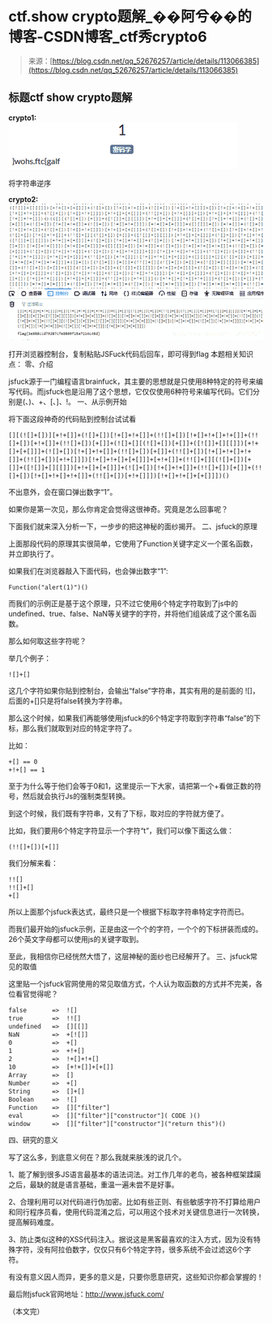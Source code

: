 <!--yml
category: 未分类
date: 2022-04-26 14:29:42
-->

# ctf.show crypto题解_��阿兮��的博客-CSDN博客_ctf秀crypto6

> 来源：[https://blog.csdn.net/qq_52676257/article/details/113066385](https://blog.csdn.net/qq_52676257/article/details/113066385)

## 标题ctf show crypto题解

**crypto1:**
![在这里插入图片描述](img/b2fe39d4c2c901c2ad0ccf98749df0d7.png)

将字符串逆序

**crypto2:**
![在这里插入图片描述](img/8ab2518439c176f5dd10cf11b07dc781.png)

打开浏览器控制台，复制粘贴JSFuck代码后回车，即可得到flag
本题相关知识点：
零、介绍

jsfuck源于一门编程语言brainfuck，其主要的思想就是只使用8种特定的符号来编写代码。而jsfuck也是沿用了这个思想，它仅仅使用6种符号来编写代码。它们分别是(、)、+、[、]、!。
一、从示例开始

将下面这段神奇的代码贴到控制台试试看

```
[][(![]+[])][+!+[]]+(![]+[])[!+[]+!+[]]+(!![]+[])[!+[]+!+[]+!+[]]+(!![]+[])[+!+[]]+(!![]+[])[+[]]+(![]+[][(![]+[])[+[]]+([![]]+[][[]])[+!+[]+[+[]]]+(![]+[])[!+[]+!+[]]+(!![]+[])[+[]]+(!![]+[])[!+[]+!+[]+!+[]]+(!![]+[])[+!+[]]])[!+[]+!+[]+[+[]]]+[+!+[]]+(!![]+[][(![]+[])[+[]]+([![]]+[][[]])[+!+[]+[+[]]]+(![]+[])[!+[]+!+[]]+(!![]+[])[+[]]+(!![]+[])[!+[]+!+[]+!+[]]+(!![]+[])[+!+[]]])[!+[]+!+[]+[+[]]])() 
```

不出意外，会在窗口弹出数字“1”。

如果你是第一次见，那么你肯定会觉得这很神奇。究竟是怎么回事呢？

下面我们就来深入分析一下，一步步的把这神秘的面纱揭开。
二、jsfuck的原理

上面那段代码的原理其实很简单，它使用了Function关键字定义一个匿名函数，并立即执行了。

如果我们在浏览器敲入下面代码，也会弹出数字“1”:

```
Function("alert(1)")() 
```

而我们的示例正是基于这个原理，只不过它使用6个特定字符取到了js中的undefined、true、false、NaN等关键字的字符，并将他们组装成了这个匿名函数。

那么如何取这些字符呢？

举几个例子：

```
![]+[] 
```

这几个字符如果你贴到控制台，会输出“false”字符串，其实有用的是前面的 ![]，后面的+[]只是将false转换为字符串。

那么这个时候，如果我们再能够使用jsfuck的6个特定字符取到字符串“false”的下标，那么我们就取到对应的特定字符了。

比如：

```
+[] == 0
+!+[] == 1 
```

至于为什么等于他们会等于0和1，这里提示一下大家，请把第一个+看做正数的符号，然后就会执行Js的强制类型转换。

到这个时候，我们既有字符串，又有了下标，取对应的字符就方便了。

比如，我们要用6个特定字符显示一个字符“t”，我们可以像下面这么做：

```
(!![]+[])[+[]] 
```

我们分解来看：

```
!![]      
!![]+[]   
+[] 
```

所以上面那个jsfuck表达式，最终只是一个根据下标取字符串特定字符而已。

而我们最开始的jsfuck示例，正是由这一个个的字符，一个个的下标拼装而成的。26个英文字母都可以使用js的关键字取到。

至此，我相信你已经恍然大悟了，这层神秘的面纱也已经解开了。
三、jsfuck常见的取值

这里贴一个jsfuck官网使用的常见取值方式，个人认为取函数的方式并不完美，各位看官觉得呢？

```
false       =>  ![]
true        =>  !![]
undefined   =>  [][[]]
NaN         =>  +[![]]
0           =>  +[]
1           =>  +!+[]
2           =>  !+[]+!+[]
10          =>  [+!+[]]+[+[]]
Array       =>  []
Number      =>  +[]
String      =>  []+[]
Boolean     =>  ![]
Function    =>  []["filter"]
eval        =>  []["filter"]["constructor"]( CODE )()
window      =>  []["filter"]["constructor"]("return this")() 
```

四、研究的意义

写了这么多，到底意义何在？那么我就来肤浅的说几个。

1、能了解到很多JS语言最基本的语法词法。对工作几年的老鸟，被各种框架蹂躏之后，最缺的就是语言基础，重温一遍未尝不是好事。

2、合理利用可以对代码进行伪加密。比如有些正则、有些敏感字符不打算给用户和同行程序员看，使用代码混淆之后，可以用这个技术对关键信息进行一次转换，提高解码难度。

3、防止类似这种的XSS代码注入。据说这是黑客最喜欢的注入方式，因为没有特殊字符，没有阿拉伯数字，仅仅只有6个特定字符，很多系统不会过滤这6个字符。

有没有意义因人而异，更多的意义是，只要你愿意研究，这些知识你都会掌握的！

最后附jsfuck官网地址：http://www.jsfuck.com/

（本文完）